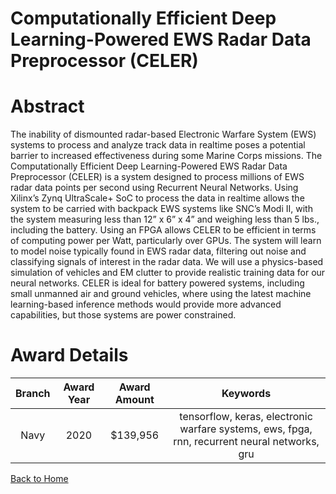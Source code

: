 
Computationally Efficient Deep Learning-Powered EWS Radar Data Preprocessor (CELER)
===================================================================================

# Abstract


The inability of dismounted radar-based Electronic Warfare System (EWS) systems to process and analyze track data in realtime poses a potential barrier to increased effectiveness during some Marine Corps missions. The Computationally Efficient Deep Learning-Powered EWS Radar Data Preprocessor (CELER) is a system designed to process millions of EWS radar data points per second using Recurrent Neural Networks. Using Xilinx’s Zynq UltraScale+ SoC to process the data in realtime allows the system to be carried with backpack EWS systems like SNC’s Modi II, with the system measuring less than 12” x 6” x 4” and weighing less than 5 lbs., including the battery. Using an FPGA allows CELER to be efficient in terms of computing power per Watt, particularly over GPUs. The system will learn to model noise typically found in EWS radar data, filtering out noise and classifying signals of interest in the radar data. We will use a physics-based simulation of vehicles and EM clutter to provide realistic training data for our neural networks. CELER is ideal for battery powered systems, including small unmanned air and ground vehicles, where using the latest machine learning-based inference methods would provide more advanced capabilities, but those systems are power constrained.  

# Award Details

|Branch|Award Year|Award Amount|Keywords|
| :---: | :---: | :---: | :---: |
|Navy|2020|$139,956|tensorflow, keras, electronic warfare systems, ews, fpga, rnn, recurrent neural networks, gru|
  
  


[Back to Home](https://github.com/chrischow/dod_sbir_awards#2037)